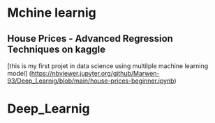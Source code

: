 # Mchine learnig 

## House Prices - Advanced Regression Techniques on kaggle 
[this is my first projet in data science using multilple machine learning model] (https://nbviewer.jupyter.org/github/Marwen-93/Deep_Learnig/blob/main/house-prices-beginner.ipynb)



# Deep_Learnig

